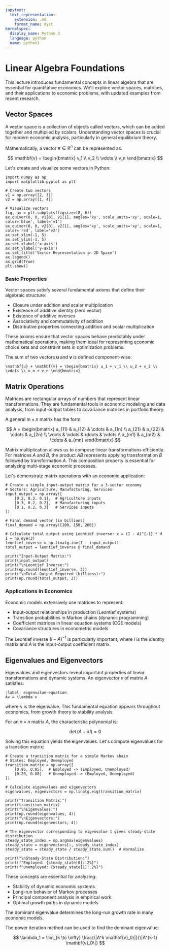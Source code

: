 ```yaml
---
jupytext:
  text_representation:
    extension: .md
    format_name: myst
kernelspec:
  display_name: Python 3
  language: python
  name: python3
---
```


# Linear Algebra Foundations

This lecture introduces fundamental concepts in linear algebra that are essential for quantitative economics. We'll explore vector spaces, matrices, and their applications to economic problems, with updated examples from recent research.

## Vector Spaces

A vector space is a collection of objects called vectors, which can be added together and multiplied by scalars. Understanding vector spaces is crucial for modern economic analysis, particularly in general equilibrium theory.

Mathematically, a vector $\mathbf{v} \in \mathbb{R}^n$ can be represented as:

$$
\mathbf{v} = \begin{bmatrix} v_1 \\ v_2 \\ \vdots \\ v_n \end{bmatrix}
$$

Let's create and visualize some vectors in Python:

```{code-cell} python
import numpy as np
import matplotlib.pyplot as plt

# Create two vectors
v1 = np.array([2, 3])
v2 = np.array([1, 4])

# Visualize vectors
fig, ax = plt.subplots(figsize=(8, 6))
ax.quiver(0, 0, v1[0], v1[1], angles='xy', scale_units='xy', scale=1, color='blue', label='v1')
ax.quiver(0, 0, v2[0], v2[1], angles='xy', scale_units='xy', scale=1, color='red', label='v2')
ax.set_xlim(-1, 5)
ax.set_ylim(-1, 5)
ax.set_xlabel('x-axis')
ax.set_ylabel('y-axis')
ax.set_title('Vector Representation in 2D Space')
ax.legend()
ax.grid(True)
plt.show()
```

### Basic Properties

Vector spaces satisfy several fundamental axioms that define their algebraic structure:
- Closure under addition and scalar multiplication
- Existence of additive identity (zero vector)  
- Existence of additive inverses
- Associativity and commutativity of addition
- Distributive properties connecting addition and scalar multiplication

These axioms ensure that vector spaces behave predictably under mathematical operations, making them ideal for representing economic choice sets and constraint sets in optimization problems.

The sum of two vectors $\mathbf{u}$ and $\mathbf{v}$ is defined component-wise:

```{math}
\mathbf{u} + \mathbf{v} = \begin{bmatrix} u_1 + v_1 \\ u_2 + v_2 \\ \vdots \\ u_n + v_n \end{bmatrix}
```

## Matrix Operations

Matrices are rectangular arrays of numbers that represent linear transformations. They are fundamental tools in economic modeling and data analysis, from input-output tables to covariance matrices in portfolio theory.

A general $m \times n$ matrix has the form:

$$
A = \begin{bmatrix}
a_{11} & a_{12} & \cdots & a_{1n} \\
a_{21} & a_{22} & \cdots & a_{2n} \\
\vdots & \vdots & \ddots & \vdots \\
a_{m1} & a_{m2} & \cdots & a_{mn}
\end{bmatrix}
$$

Matrix multiplication allows us to compose linear transformations efficiently. For matrices $A$ and $B$, the product $AB$ represents applying transformation $B$ followed by transformation $A$. This composition property is essential for analyzing multi-stage economic processes.

Let's demonstrate matrix operations with an economic application:

```{code-cell} python
# Create a simple input-output matrix for a 3-sector economy
# Sectors: Agriculture, Manufacturing, Services
input_output = np.array([
    [0.2, 0.3, 0.1],  # Agriculture inputs
    [0.3, 0.2, 0.2],  # Manufacturing inputs
    [0.1, 0.2, 0.3]   # Services inputs
])

# Final demand vector (in billions)
final_demand = np.array([100, 150, 200])

# Calculate total output using Leontief inverse: x = (I - A)^{-1} * d
I = np.eye(3)
leontief_inverse = np.linalg.inv(I - input_output)
total_output = leontief_inverse @ final_demand

print("Input-Output Matrix:")
print(input_output)
print("\nLeontief Inverse:")
print(np.round(leontief_inverse, 3))
print("\nTotal Output Required (billions):")
print(np.round(total_output, 2))
```

### Applications in Economics

Economic models extensively use matrices to represent:
- Input-output relationships in production (Leontief systems)
- Transition probabilities in Markov chains (dynamic programming)
- Coefficient matrices in linear equation systems (CGE models)
- Covariance structures in econometric models

The Leontief inverse $(I - A)^{-1}$ is particularly important, where $I$ is the identity matrix and $A$ is the input-output coefficient matrix.

## Eigenvalues and Eigenvectors

Eigenvalues and eigenvectors reveal important properties of linear transformations and dynamic systems. An eigenvector $v$ of matrix $A$ satisfies:

```{math}
:label: eigenvalue-equation
Av = \lambda v
```

where $\lambda$ is the eigenvalue. This fundamental equation appears throughout economics, from growth theory to stability analysis.

For an $n \times n$ matrix $A$, the characteristic polynomial is:

$$
\det(A - \lambda I) = 0
$$

Solving this equation yields the eigenvalues. Let's compute eigenvalues for a transition matrix:

```{code-cell} python
# Create a transition matrix for a simple Markov chain
# States: Employed, Unemployed
transition_matrix = np.array([
    [0.95, 0.05],  # Employed -> (Employed, Unemployed)
    [0.20, 0.80]   # Unemployed -> (Employed, Unemployed)
])

# Calculate eigenvalues and eigenvectors
eigenvalues, eigenvectors = np.linalg.eig(transition_matrix)

print("Transition Matrix:")
print(transition_matrix)
print("\nEigenvalues:")
print(np.round(eigenvalues, 4))
print("\nEigenvectors:")
print(np.round(eigenvectors, 4))

# The eigenvector corresponding to eigenvalue 1 gives steady-state distribution
steady_state_index = np.argmax(eigenvalues)
steady_state = eigenvectors[:, steady_state_index]
steady_state = steady_state / steady_state.sum()  # Normalize

print("\nSteady-State Distribution:")
print(f"Employed: {steady_state[0]:.2%}")
print(f"Unemployed: {steady_state[1]:.2%}")
```

These concepts are essential for analyzing:
- Stability of dynamic economic systems
- Long-run behavior of Markov processes  
- Principal component analysis in empirical work
- Optimal growth paths in dynamic models

The dominant eigenvalue determines the long-run growth rate in many economic models.

The power iteration method can be used to find the dominant eigenvalue:

$$
\lambda_1 = \lim_{k \to \infty} \frac{\|A^k \mathbf{v}_0\|}{\|A^{k-1} \mathbf{v}_0\|}
$$
